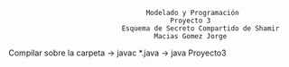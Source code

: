                                       Modelado y Programación
											Proyecto 3
								Esquema de Secreto Compartido de Shamir
                                    	Macias Gomez Jorge

Compilar sobre la carpeta 
-> javac *.java 
-> java Proyecto3